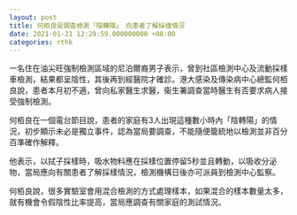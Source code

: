 ```yaml
---
layout: post
title: 何栢良促調查檢測「陰轉陽」　向患者了解採樣情況
date: 2021-01-21 12:29:59.000000000 +08:00
categories: rthk
---
```


一名住在油尖旺強制檢測區域的尼泊爾裔男子表示，曾到社區檢測中心及流動採樣車檢測，結果都呈陰性，其後再到經醫院才確診。港大感染及傳染病中心總監何栢良說，患者本月初不適，曾向私家醫生求醫，衞生署調查當時醫生有否要求病人接受強制檢測。

何栢良在一個電台節目說，患者的家庭有3人出現這種數小時內「陰轉陽」的情況，初步顯示未必是獨立事件，認為當局要調查，不能隨便籠統地以檢測並非百分百準確作解釋。

他表示，以拭子採樣時，吸水物料應在採樣位置停留5秒並且轉動，以吸收分泌物，當局應向有關患者了解採樣情況，檢測機構日後亦可派員到檢測中心監察。

何栢良說，很多實驗室會用混合檢測的方式處理樣本，如果混合的樣本數量太多，就有機會令假陰性比率提高，當局應調查有關家庭的測試情況。

